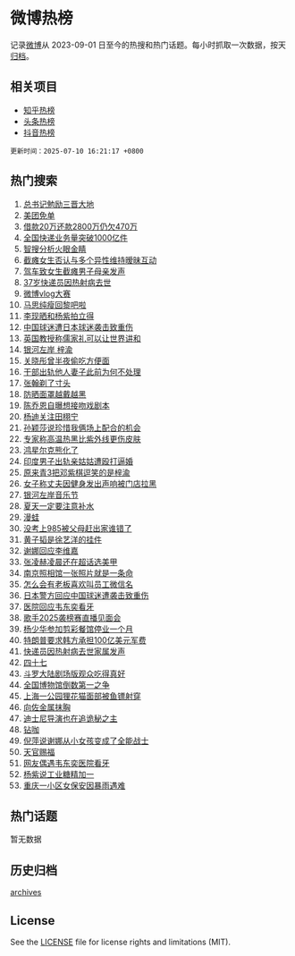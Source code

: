 # 微博热榜

记录[微博](https://www.weibo.com)从 2023-09-01 日至今的热搜和热门话题。每小时抓取一次数据，按天[归档](archives)。

## 相关项目

- [知乎热榜](https://github.com/hotarchive/zhihu)
- [头条热榜](https://github.com/hotarchive/toutiao)
- [抖音热榜](https://github.com/hotarchive/douyin)


`更新时间：2025-07-10 16:21:17 +0800`

## 热门搜索

1. [总书记勉励三晋大地](https://m.weibo.cn/search?containerid=100103type%3D1%26t%3D10%26q%3D%23%E6%80%BB%E4%B9%A6%E8%AE%B0%E5%8B%89%E5%8A%B1%E4%B8%89%E6%99%8B%E5%A4%A7%E5%9C%B0%23&stream_entry_id=51&isnewpage=1&extparam=seat%3D1%26c_type%3D51%26q%3D%2523%25E6%2580%25BB%25E4%25B9%25A6%25E8%25AE%25B0%25E5%258B%2589%25E5%258A%25B1%25E4%25B8%2589%25E6%2599%258B%25E5%25A4%25A7%25E5%259C%25B0%2523%26cate%3D10103%26pos%3D0%26dgr%3D0%26filter_type%3Drealtimehot%26stream_entry_id%3D51%26display_time%3D1752135675%26pre_seqid%3D175213567562700561122)
1. [美团免单](https://m.weibo.cn/search?containerid=100103type%3D1%26t%3D10%26q%3D%E7%BE%8E%E5%9B%A2%E5%85%8D%E5%8D%95&stream_entry_id=31&isnewpage=1&extparam=seat%3D1%26c_type%3D31%26band_rank%3D1%26cate%3D5001%26flag%3D2%26q%3D%25E7%25BE%258E%25E5%259B%25A2%25E5%2585%258D%25E5%258D%2595%26lcate%3D5001%26dgr%3D0%26pos%3D0%26stream_entry_id%3D31%26filter_type%3Drealtimehot%26realpos%3D1%26display_time%3D1752135675%26pre_seqid%3D175213567562700561122)
1. [借款20万还款2800万仍欠470万](https://m.weibo.cn/search?containerid=100103type%3D1%26t%3D10%26q%3D%23%E5%80%9F%E6%AC%BE20%E4%B8%87%E8%BF%98%E6%AC%BE2800%E4%B8%87%E4%BB%8D%E6%AC%A0470%E4%B8%87%23&stream_entry_id=31&isnewpage=1&extparam=seat%3D1%26c_type%3D31%26band_rank%3D2%26cate%3D5001%26flag%3D0%26q%3D%2523%25E5%2580%259F%25E6%25AC%25BE20%25E4%25B8%2587%25E8%25BF%2598%25E6%25AC%25BE2800%25E4%25B8%2587%25E4%25BB%258D%25E6%25AC%25A0470%25E4%25B8%2587%2523%26lcate%3D5001%26dgr%3D0%26pos%3D1%26stream_entry_id%3D31%26filter_type%3Drealtimehot%26realpos%3D2%26display_time%3D1752135675%26pre_seqid%3D175213567562700561122)
1. [全国快递业务量突破1000亿件](https://m.weibo.cn/search?containerid=100103type%3D1%26t%3D10%26q%3D%23%E5%85%A8%E5%9B%BD%E5%BF%AB%E9%80%92%E4%B8%9A%E5%8A%A1%E9%87%8F%E7%AA%81%E7%A0%B41000%E4%BA%BF%E4%BB%B6%23&stream_entry_id=31&isnewpage=1&extparam=seat%3D1%26c_type%3D31%26band_rank%3D3%26cate%3D5001%26flag%3D0%26q%3D%2523%25E5%2585%25A8%25E5%259B%25BD%25E5%25BF%25AB%25E9%2580%2592%25E4%25B8%259A%25E5%258A%25A1%25E9%2587%258F%25E7%25AA%2581%25E7%25A0%25B41000%25E4%25BA%25BF%25E4%25BB%25B6%2523%26lcate%3D5001%26dgr%3D0%26pos%3D2%26stream_entry_id%3D31%26filter_type%3Drealtimehot%26realpos%3D3%26display_time%3D1752135675%26pre_seqid%3D175213567562700561122)
1. [智搜分析火眼金睛](https://m.weibo.cn/search?containerid=100103type%3D1%26t%3D10%26q%3D%23%E6%99%BA%E6%90%9C%E5%88%86%E6%9E%90%E7%81%AB%E7%9C%BC%E9%87%91%E7%9D%9B%23&stream_entry_id=31&isnewpage=1&extparam=seat%3D1%26c_type%3D31%26band_rank%3D4%26adid%3D293289%26cate%3D5001%26is_ad_pos%3D1%26stream_entry_id%3D31%26lcate%3D5001%26pos%3D3%26dgr%3D0%26filter_type%3Drealtimehot%26q%3D%2523%25E6%2599%25BA%25E6%2590%259C%25E5%2588%2586%25E6%259E%2590%25E7%2581%25AB%25E7%259C%25BC%25E9%2587%2591%25E7%259D%259B%2523%26display_time%3D1752135675%26pre_seqid%3D175213567562700561122)
1. [截瘫女生否认与多个异性维持暧昧互动](https://m.weibo.cn/search?containerid=100103type%3D1%26t%3D10%26q%3D%23%E6%88%AA%E7%98%AB%E5%A5%B3%E7%94%9F%E5%90%A6%E8%AE%A4%E4%B8%8E%E5%A4%9A%E4%B8%AA%E5%BC%82%E6%80%A7%E7%BB%B4%E6%8C%81%E6%9A%A7%E6%98%A7%E4%BA%92%E5%8A%A8%23&stream_entry_id=31&isnewpage=1&extparam=seat%3D1%26c_type%3D31%26band_rank%3D4%26cate%3D5001%26flag%3D0%26q%3D%2523%25E6%2588%25AA%25E7%2598%25AB%25E5%25A5%25B3%25E7%2594%259F%25E5%2590%25A6%25E8%25AE%25A4%25E4%25B8%258E%25E5%25A4%259A%25E4%25B8%25AA%25E5%25BC%2582%25E6%2580%25A7%25E7%25BB%25B4%25E6%258C%2581%25E6%259A%25A7%25E6%2598%25A7%25E4%25BA%2592%25E5%258A%25A8%2523%26lcate%3D5001%26dgr%3D0%26pos%3D4%26stream_entry_id%3D31%26filter_type%3Drealtimehot%26realpos%3D4%26display_time%3D1752135675%26pre_seqid%3D175213567562700561122)
1. [驾车致女生截瘫男子母亲发声](https://m.weibo.cn/search?containerid=100103type%3D1%26t%3D10%26q%3D%23%E9%A9%BE%E8%BD%A6%E8%87%B4%E5%A5%B3%E7%94%9F%E6%88%AA%E7%98%AB%E7%94%B7%E5%AD%90%E6%AF%8D%E4%BA%B2%E5%8F%91%E5%A3%B0%23&stream_entry_id=31&isnewpage=1&extparam=seat%3D1%26c_type%3D31%26band_rank%3D5%26cate%3D5001%26flag%3D0%26q%3D%2523%25E9%25A9%25BE%25E8%25BD%25A6%25E8%2587%25B4%25E5%25A5%25B3%25E7%2594%259F%25E6%2588%25AA%25E7%2598%25AB%25E7%2594%25B7%25E5%25AD%2590%25E6%25AF%258D%25E4%25BA%25B2%25E5%258F%2591%25E5%25A3%25B0%2523%26lcate%3D5001%26dgr%3D0%26pos%3D5%26stream_entry_id%3D31%26filter_type%3Drealtimehot%26realpos%3D5%26display_time%3D1752135675%26pre_seqid%3D175213567562700561122)
1. [37岁快递员因热射病去世](https://m.weibo.cn/search?containerid=100103type%3D1%26t%3D10%26q%3D%2337%E5%B2%81%E5%BF%AB%E9%80%92%E5%91%98%E5%9B%A0%E7%83%AD%E5%B0%84%E7%97%85%E5%8E%BB%E4%B8%96%23&stream_entry_id=31&isnewpage=1&extparam=seat%3D1%26c_type%3D31%26band_rank%3D6%26cate%3D5001%26flag%3D1%26q%3D%252337%25E5%25B2%2581%25E5%25BF%25AB%25E9%2580%2592%25E5%2591%2598%25E5%259B%25A0%25E7%2583%25AD%25E5%25B0%2584%25E7%2597%2585%25E5%258E%25BB%25E4%25B8%2596%2523%26lcate%3D5001%26dgr%3D0%26pos%3D6%26stream_entry_id%3D31%26filter_type%3Drealtimehot%26realpos%3D6%26display_time%3D1752135675%26pre_seqid%3D175213567562700561122)
1. [微博vlog大赛](https://m.weibo.cn/search?containerid=100103type%3D1%26t%3D10%26q%3D%23%E5%BE%AE%E5%8D%9Avlog%E5%A4%A7%E8%B5%9B%23&stream_entry_id=31&isnewpage=1&extparam=seat%3D1%26c_type%3D31%26band_rank%3D7%26adid%3D293363%26cate%3D5001%26is_ad_pos%3D1%26stream_entry_id%3D31%26lcate%3D5001%26pos%3D7%26dgr%3D0%26filter_type%3Drealtimehot%26q%3D%2523%25E5%25BE%25AE%25E5%258D%259Avlog%25E5%25A4%25A7%25E8%25B5%259B%2523%26display_time%3D1752135675%26pre_seqid%3D175213567562700561122)
1. [马思纯瘦回黎吧啦](https://m.weibo.cn/search?containerid=100103type%3D1%26t%3D10%26q%3D%E9%A9%AC%E6%80%9D%E7%BA%AF%E7%98%A6%E5%9B%9E%E9%BB%8E%E5%90%A7%E5%95%A6&stream_entry_id=31&isnewpage=1&extparam=seat%3D1%26c_type%3D31%26band_rank%3D7%26cate%3D5001%26flag%3D2%26q%3D%25E9%25A9%25AC%25E6%2580%259D%25E7%25BA%25AF%25E7%2598%25A6%25E5%259B%259E%25E9%25BB%258E%25E5%2590%25A7%25E5%2595%25A6%26lcate%3D5001%26dgr%3D0%26pos%3D8%26stream_entry_id%3D31%26filter_type%3Drealtimehot%26realpos%3D7%26display_time%3D1752135675%26pre_seqid%3D175213567562700561122)
1. [李现晒和杨紫拍立得](https://m.weibo.cn/search?containerid=100103type%3D1%26t%3D10%26q%3D%23%E6%9D%8E%E7%8E%B0%E6%99%92%E5%92%8C%E6%9D%A8%E7%B4%AB%E6%8B%8D%E7%AB%8B%E5%BE%97%23&stream_entry_id=31&isnewpage=1&extparam=seat%3D1%26c_type%3D31%26band_rank%3D8%26cate%3D5001%26flag%3D1%26q%3D%2523%25E6%259D%258E%25E7%258E%25B0%25E6%2599%2592%25E5%2592%258C%25E6%259D%25A8%25E7%25B4%25AB%25E6%258B%258D%25E7%25AB%258B%25E5%25BE%2597%2523%26lcate%3D5001%26dgr%3D0%26pos%3D9%26stream_entry_id%3D31%26filter_type%3Drealtimehot%26realpos%3D8%26display_time%3D1752135675%26pre_seqid%3D175213567562700561122)
1. [中国球迷遭日本球迷袭击致重伤](https://m.weibo.cn/search?containerid=100103type%3D1%26t%3D10%26q%3D%23%E4%B8%AD%E5%9B%BD%E7%90%83%E8%BF%B7%E9%81%AD%E6%97%A5%E6%9C%AC%E7%90%83%E8%BF%B7%E8%A2%AD%E5%87%BB%E8%87%B4%E9%87%8D%E4%BC%A4%23&stream_entry_id=31&isnewpage=1&extparam=seat%3D1%26c_type%3D31%26band_rank%3D9%26cate%3D5001%26flag%3D1%26q%3D%2523%25E4%25B8%25AD%25E5%259B%25BD%25E7%2590%2583%25E8%25BF%25B7%25E9%2581%25AD%25E6%2597%25A5%25E6%259C%25AC%25E7%2590%2583%25E8%25BF%25B7%25E8%25A2%25AD%25E5%2587%25BB%25E8%2587%25B4%25E9%2587%258D%25E4%25BC%25A4%2523%26lcate%3D5001%26dgr%3D0%26pos%3D10%26stream_entry_id%3D31%26filter_type%3Drealtimehot%26realpos%3D9%26display_time%3D1752135675%26pre_seqid%3D175213567562700561122)
1. [英国教授称儒家礼可以让世界讲和](https://m.weibo.cn/search?containerid=100103type%3D1%26t%3D10%26q%3D%23%E8%8B%B1%E5%9B%BD%E6%95%99%E6%8E%88%E7%A7%B0%E5%84%92%E5%AE%B6%E7%A4%BC%E5%8F%AF%E4%BB%A5%E8%AE%A9%E4%B8%96%E7%95%8C%E8%AE%B2%E5%92%8C%23&stream_entry_id=31&isnewpage=1&extparam=seat%3D1%26c_type%3D31%26band_rank%3D10%26cate%3D5001%26flag%3D1%26q%3D%2523%25E8%258B%25B1%25E5%259B%25BD%25E6%2595%2599%25E6%258E%2588%25E7%25A7%25B0%25E5%2584%2592%25E5%25AE%25B6%25E7%25A4%25BC%25E5%258F%25AF%25E4%25BB%25A5%25E8%25AE%25A9%25E4%25B8%2596%25E7%2595%258C%25E8%25AE%25B2%25E5%2592%258C%2523%26lcate%3D5001%26dgr%3D0%26pos%3D11%26stream_entry_id%3D31%26filter_type%3Drealtimehot%26realpos%3D10%26display_time%3D1752135675%26pre_seqid%3D175213567562700561122)
1. [银河左岸 梓渝](https://m.weibo.cn/search?containerid=100103type%3D1%26t%3D10%26q%3D%E9%93%B6%E6%B2%B3%E5%B7%A6%E5%B2%B8+%E6%A2%93%E6%B8%9D&stream_entry_id=31&isnewpage=1&extparam=seat%3D1%26c_type%3D31%26band_rank%3D11%26cate%3D5001%26flag%3D1%26q%3D%25E9%2593%25B6%25E6%25B2%25B3%25E5%25B7%25A6%25E5%25B2%25B8%2520%25E6%25A2%2593%25E6%25B8%259D%26lcate%3D5001%26dgr%3D0%26pos%3D12%26stream_entry_id%3D31%26filter_type%3Drealtimehot%26realpos%3D11%26display_time%3D1752135675%26pre_seqid%3D175213567562700561122)
1. [关晓彤曾半夜偷吃方便面](https://m.weibo.cn/search?containerid=100103type%3D1%26t%3D10%26q%3D%23%E5%85%B3%E6%99%93%E5%BD%A4%E6%9B%BE%E5%8D%8A%E5%A4%9C%E5%81%B7%E5%90%83%E6%96%B9%E4%BE%BF%E9%9D%A2%23&stream_entry_id=31&isnewpage=1&extparam=seat%3D1%26c_type%3D31%26band_rank%3D12%26cate%3D5001%26flag%3D1%26q%3D%2523%25E5%2585%25B3%25E6%2599%2593%25E5%25BD%25A4%25E6%259B%25BE%25E5%258D%258A%25E5%25A4%259C%25E5%2581%25B7%25E5%2590%2583%25E6%2596%25B9%25E4%25BE%25BF%25E9%259D%25A2%2523%26lcate%3D5001%26dgr%3D0%26pos%3D13%26stream_entry_id%3D31%26filter_type%3Drealtimehot%26realpos%3D12%26display_time%3D1752135675%26pre_seqid%3D175213567562700561122)
1. [干部出轨他人妻子此前为何不处理](https://m.weibo.cn/search?containerid=100103type%3D1%26t%3D10%26q%3D%23%E5%B9%B2%E9%83%A8%E5%87%BA%E8%BD%A8%E4%BB%96%E4%BA%BA%E5%A6%BB%E5%AD%90%E6%AD%A4%E5%89%8D%E4%B8%BA%E4%BD%95%E4%B8%8D%E5%A4%84%E7%90%86%23&stream_entry_id=31&isnewpage=1&extparam=seat%3D1%26c_type%3D31%26band_rank%3D13%26cate%3D5001%26flag%3D0%26q%3D%2523%25E5%25B9%25B2%25E9%2583%25A8%25E5%2587%25BA%25E8%25BD%25A8%25E4%25BB%2596%25E4%25BA%25BA%25E5%25A6%25BB%25E5%25AD%2590%25E6%25AD%25A4%25E5%2589%258D%25E4%25B8%25BA%25E4%25BD%2595%25E4%25B8%258D%25E5%25A4%2584%25E7%2590%2586%2523%26lcate%3D5001%26dgr%3D0%26pos%3D14%26stream_entry_id%3D31%26filter_type%3Drealtimehot%26realpos%3D13%26display_time%3D1752135675%26pre_seqid%3D175213567562700561122)
1. [张翰剃了寸头](https://m.weibo.cn/search?containerid=100103type%3D1%26t%3D10%26q%3D%23%E5%BC%A0%E7%BF%B0%E5%89%83%E4%BA%86%E5%AF%B8%E5%A4%B4%23&stream_entry_id=31&isnewpage=1&extparam=seat%3D1%26c_type%3D31%26band_rank%3D14%26cate%3D5001%26flag%3D1%26q%3D%2523%25E5%25BC%25A0%25E7%25BF%25B0%25E5%2589%2583%25E4%25BA%2586%25E5%25AF%25B8%25E5%25A4%25B4%2523%26lcate%3D5001%26dgr%3D0%26pos%3D15%26stream_entry_id%3D31%26filter_type%3Drealtimehot%26realpos%3D14%26display_time%3D1752135675%26pre_seqid%3D175213567562700561122)
1. [防晒面罩越戴越黑](https://m.weibo.cn/search?containerid=100103type%3D1%26t%3D10%26q%3D%23%E9%98%B2%E6%99%92%E9%9D%A2%E7%BD%A9%E8%B6%8A%E6%88%B4%E8%B6%8A%E9%BB%91%23&stream_entry_id=31&isnewpage=1&extparam=seat%3D1%26c_type%3D31%26band_rank%3D15%26cate%3D5001%26flag%3D0%26q%3D%2523%25E9%2598%25B2%25E6%2599%2592%25E9%259D%25A2%25E7%25BD%25A9%25E8%25B6%258A%25E6%2588%25B4%25E8%25B6%258A%25E9%25BB%2591%2523%26lcate%3D5001%26dgr%3D0%26pos%3D16%26stream_entry_id%3D31%26filter_type%3Drealtimehot%26realpos%3D15%26display_time%3D1752135675%26pre_seqid%3D175213567562700561122)
1. [陈乔恩自曝想接吻戏剧本](https://m.weibo.cn/search?containerid=100103type%3D1%26t%3D10%26q%3D%E9%99%88%E4%B9%94%E6%81%A9%E8%87%AA%E6%9B%9D%E6%83%B3%E6%8E%A5%E5%90%BB%E6%88%8F%E5%89%A7%E6%9C%AC&stream_entry_id=31&isnewpage=1&extparam=seat%3D1%26c_type%3D31%26band_rank%3D16%26cate%3D5001%26flag%3D2%26q%3D%25E9%2599%2588%25E4%25B9%2594%25E6%2581%25A9%25E8%2587%25AA%25E6%259B%259D%25E6%2583%25B3%25E6%258E%25A5%25E5%2590%25BB%25E6%2588%258F%25E5%2589%25A7%25E6%259C%25AC%26lcate%3D5001%26dgr%3D0%26pos%3D17%26stream_entry_id%3D31%26filter_type%3Drealtimehot%26realpos%3D16%26display_time%3D1752135675%26pre_seqid%3D175213567562700561122)
1. [杨迪关注田栩宁](https://m.weibo.cn/search?containerid=100103type%3D1%26t%3D10%26q%3D%23%E6%9D%A8%E8%BF%AA%E5%85%B3%E6%B3%A8%E7%94%B0%E6%A0%A9%E5%AE%81%23&stream_entry_id=31&isnewpage=1&extparam=seat%3D1%26c_type%3D31%26band_rank%3D17%26cate%3D5001%26flag%3D1%26q%3D%2523%25E6%259D%25A8%25E8%25BF%25AA%25E5%2585%25B3%25E6%25B3%25A8%25E7%2594%25B0%25E6%25A0%25A9%25E5%25AE%2581%2523%26lcate%3D5001%26dgr%3D0%26pos%3D18%26stream_entry_id%3D31%26filter_type%3Drealtimehot%26realpos%3D17%26display_time%3D1752135675%26pre_seqid%3D175213567562700561122)
1. [孙颖莎说珍惜我俩场上配合的机会](https://m.weibo.cn/search?containerid=100103type%3D1%26t%3D10%26q%3D%23%E5%AD%99%E9%A2%96%E8%8E%8E%E8%AF%B4%E7%8F%8D%E6%83%9C%E6%88%91%E4%BF%A9%E5%9C%BA%E4%B8%8A%E9%85%8D%E5%90%88%E7%9A%84%E6%9C%BA%E4%BC%9A%23&stream_entry_id=31&isnewpage=1&extparam=seat%3D1%26c_type%3D31%26band_rank%3D18%26cate%3D5001%26flag%3D1%26q%3D%2523%25E5%25AD%2599%25E9%25A2%2596%25E8%258E%258E%25E8%25AF%25B4%25E7%258F%258D%25E6%2583%259C%25E6%2588%2591%25E4%25BF%25A9%25E5%259C%25BA%25E4%25B8%258A%25E9%2585%258D%25E5%2590%2588%25E7%259A%2584%25E6%259C%25BA%25E4%25BC%259A%2523%26lcate%3D5001%26dgr%3D0%26pos%3D19%26stream_entry_id%3D31%26filter_type%3Drealtimehot%26realpos%3D18%26display_time%3D1752135675%26pre_seqid%3D175213567562700561122)
1. [专家称高温热黑比紫外线更伤皮肤](https://m.weibo.cn/search?containerid=100103type%3D1%26t%3D10%26q%3D%23%E4%B8%93%E5%AE%B6%E7%A7%B0%E9%AB%98%E6%B8%A9%E7%83%AD%E9%BB%91%E6%AF%94%E7%B4%AB%E5%A4%96%E7%BA%BF%E6%9B%B4%E4%BC%A4%E7%9A%AE%E8%82%A4%23&stream_entry_id=31&isnewpage=1&extparam=seat%3D1%26c_type%3D31%26band_rank%3D19%26cate%3D5001%26flag%3D1%26q%3D%2523%25E4%25B8%2593%25E5%25AE%25B6%25E7%25A7%25B0%25E9%25AB%2598%25E6%25B8%25A9%25E7%2583%25AD%25E9%25BB%2591%25E6%25AF%2594%25E7%25B4%25AB%25E5%25A4%2596%25E7%25BA%25BF%25E6%259B%25B4%25E4%25BC%25A4%25E7%259A%25AE%25E8%2582%25A4%2523%26lcate%3D5001%26dgr%3D0%26pos%3D20%26stream_entry_id%3D31%26filter_type%3Drealtimehot%26realpos%3D19%26display_time%3D1752135675%26pre_seqid%3D175213567562700561122)
1. [鸿星尔克熊化了](https://m.weibo.cn/search?containerid=100103type%3D1%26t%3D10%26q%3D%23%E9%B8%BF%E6%98%9F%E5%B0%94%E5%85%8B%E7%86%8A%E5%8C%96%E4%BA%86%23&stream_entry_id=31&isnewpage=1&extparam=seat%3D1%26c_type%3D31%26band_rank%3D20%26cate%3D5001%26flag%3D1%26q%3D%2523%25E9%25B8%25BF%25E6%2598%259F%25E5%25B0%2594%25E5%2585%258B%25E7%2586%258A%25E5%258C%2596%25E4%25BA%2586%2523%26lcate%3D5001%26dgr%3D0%26pos%3D21%26stream_entry_id%3D31%26filter_type%3Drealtimehot%26realpos%3D20%26display_time%3D1752135675%26pre_seqid%3D175213567562700561122)
1. [印度男子出轨亲姑姑遭殴打逼婚](https://m.weibo.cn/search?containerid=100103type%3D1%26t%3D10%26q%3D%23%E5%8D%B0%E5%BA%A6%E7%94%B7%E5%AD%90%E5%87%BA%E8%BD%A8%E4%BA%B2%E5%A7%91%E5%A7%91%E9%81%AD%E6%AE%B4%E6%89%93%E9%80%BC%E5%A9%9A%23&stream_entry_id=31&isnewpage=1&extparam=seat%3D1%26c_type%3D31%26band_rank%3D21%26cate%3D5001%26flag%3D1%26q%3D%2523%25E5%258D%25B0%25E5%25BA%25A6%25E7%2594%25B7%25E5%25AD%2590%25E5%2587%25BA%25E8%25BD%25A8%25E4%25BA%25B2%25E5%25A7%2591%25E5%25A7%2591%25E9%2581%25AD%25E6%25AE%25B4%25E6%2589%2593%25E9%2580%25BC%25E5%25A9%259A%2523%26lcate%3D5001%26dgr%3D0%26pos%3D22%26stream_entry_id%3D31%26filter_type%3Drealtimehot%26realpos%3D21%26display_time%3D1752135675%26pre_seqid%3D175213567562700561122)
1. [原来青3把邓紫棋逗笑的是梓渝](https://m.weibo.cn/search?containerid=100103type%3D1%26t%3D10%26q%3D%E5%8E%9F%E6%9D%A5%E9%9D%923%E6%8A%8A%E9%82%93%E7%B4%AB%E6%A3%8B%E9%80%97%E7%AC%91%E7%9A%84%E6%98%AF%E6%A2%93%E6%B8%9D&stream_entry_id=31&isnewpage=1&extparam=seat%3D1%26c_type%3D31%26band_rank%3D22%26cate%3D5001%26flag%3D1%26q%3D%25E5%258E%259F%25E6%259D%25A5%25E9%259D%25923%25E6%258A%258A%25E9%2582%2593%25E7%25B4%25AB%25E6%25A3%258B%25E9%2580%2597%25E7%25AC%2591%25E7%259A%2584%25E6%2598%25AF%25E6%25A2%2593%25E6%25B8%259D%26lcate%3D5001%26dgr%3D0%26pos%3D23%26stream_entry_id%3D31%26filter_type%3Drealtimehot%26realpos%3D22%26display_time%3D1752135675%26pre_seqid%3D175213567562700561122)
1. [女子称丈夫因健身发出声响被门店拉黑](https://m.weibo.cn/search?containerid=100103type%3D1%26t%3D10%26q%3D%23%E5%A5%B3%E5%AD%90%E7%A7%B0%E4%B8%88%E5%A4%AB%E5%9B%A0%E5%81%A5%E8%BA%AB%E5%8F%91%E5%87%BA%E5%A3%B0%E5%93%8D%E8%A2%AB%E9%97%A8%E5%BA%97%E6%8B%89%E9%BB%91%23&stream_entry_id=31&isnewpage=1&extparam=seat%3D1%26c_type%3D31%26band_rank%3D23%26cate%3D5001%26flag%3D1%26q%3D%2523%25E5%25A5%25B3%25E5%25AD%2590%25E7%25A7%25B0%25E4%25B8%2588%25E5%25A4%25AB%25E5%259B%25A0%25E5%2581%25A5%25E8%25BA%25AB%25E5%258F%2591%25E5%2587%25BA%25E5%25A3%25B0%25E5%2593%258D%25E8%25A2%25AB%25E9%2597%25A8%25E5%25BA%2597%25E6%258B%2589%25E9%25BB%2591%2523%26lcate%3D5001%26dgr%3D0%26pos%3D24%26stream_entry_id%3D31%26filter_type%3Drealtimehot%26realpos%3D23%26display_time%3D1752135675%26pre_seqid%3D175213567562700561122)
1. [银河左岸音乐节](https://m.weibo.cn/search?containerid=100103type%3D1%26t%3D10%26q%3D%E9%93%B6%E6%B2%B3%E5%B7%A6%E5%B2%B8%E9%9F%B3%E4%B9%90%E8%8A%82&stream_entry_id=31&isnewpage=1&extparam=seat%3D1%26c_type%3D31%26band_rank%3D24%26cate%3D5001%26flag%3D1%26q%3D%25E9%2593%25B6%25E6%25B2%25B3%25E5%25B7%25A6%25E5%25B2%25B8%25E9%259F%25B3%25E4%25B9%2590%25E8%258A%2582%26lcate%3D5001%26dgr%3D0%26pos%3D25%26stream_entry_id%3D31%26filter_type%3Drealtimehot%26realpos%3D24%26display_time%3D1752135675%26pre_seqid%3D175213567562700561122)
1. [夏天一定要注意补水](https://m.weibo.cn/search?containerid=100103type%3D1%26t%3D10%26q%3D%23%E5%A4%8F%E5%A4%A9%E4%B8%80%E5%AE%9A%E8%A6%81%E6%B3%A8%E6%84%8F%E8%A1%A5%E6%B0%B4%23&stream_entry_id=31&isnewpage=1&extparam=seat%3D1%26c_type%3D31%26band_rank%3D25%26cate%3D5001%26flag%3D1%26q%3D%2523%25E5%25A4%258F%25E5%25A4%25A9%25E4%25B8%2580%25E5%25AE%259A%25E8%25A6%2581%25E6%25B3%25A8%25E6%2584%258F%25E8%25A1%25A5%25E6%25B0%25B4%2523%26lcate%3D5001%26dgr%3D0%26pos%3D26%26stream_entry_id%3D31%26filter_type%3Drealtimehot%26realpos%3D25%26display_time%3D1752135675%26pre_seqid%3D175213567562700561122)
1. [漫蛙](https://m.weibo.cn/search?containerid=100103type%3D1%26t%3D10%26q%3D%E6%BC%AB%E8%9B%99&stream_entry_id=31&isnewpage=1&extparam=seat%3D1%26c_type%3D31%26band_rank%3D26%26cate%3D5001%26flag%3D1%26q%3D%25E6%25BC%25AB%25E8%259B%2599%26lcate%3D5001%26dgr%3D0%26pos%3D27%26stream_entry_id%3D31%26filter_type%3Drealtimehot%26realpos%3D26%26display_time%3D1752135675%26pre_seqid%3D175213567562700561122)
1. [没考上985被父母赶出家谁错了](https://m.weibo.cn/search?containerid=100103type%3D1%26t%3D10%26q%3D%23%E6%B2%A1%E8%80%83%E4%B8%8A985%E8%A2%AB%E7%88%B6%E6%AF%8D%E8%B5%B6%E5%87%BA%E5%AE%B6%E8%B0%81%E9%94%99%E4%BA%86%23&stream_entry_id=31&isnewpage=1&extparam=seat%3D1%26c_type%3D31%26band_rank%3D27%26cate%3D5001%26flag%3D0%26q%3D%2523%25E6%25B2%25A1%25E8%2580%2583%25E4%25B8%258A985%25E8%25A2%25AB%25E7%2588%25B6%25E6%25AF%258D%25E8%25B5%25B6%25E5%2587%25BA%25E5%25AE%25B6%25E8%25B0%2581%25E9%2594%2599%25E4%25BA%2586%2523%26lcate%3D5001%26dgr%3D0%26pos%3D28%26stream_entry_id%3D31%26filter_type%3Drealtimehot%26realpos%3D27%26display_time%3D1752135675%26pre_seqid%3D175213567562700561122)
1. [黄子韬是徐艺洋的挂件](https://m.weibo.cn/search?containerid=100103type%3D1%26t%3D10%26q%3D%23%E9%BB%84%E5%AD%90%E9%9F%AC%E6%98%AF%E5%BE%90%E8%89%BA%E6%B4%8B%E7%9A%84%E6%8C%82%E4%BB%B6%23&stream_entry_id=31&isnewpage=1&extparam=seat%3D1%26c_type%3D31%26band_rank%3D28%26cate%3D5001%26flag%3D0%26q%3D%2523%25E9%25BB%2584%25E5%25AD%2590%25E9%259F%25AC%25E6%2598%25AF%25E5%25BE%2590%25E8%2589%25BA%25E6%25B4%258B%25E7%259A%2584%25E6%258C%2582%25E4%25BB%25B6%2523%26lcate%3D5001%26dgr%3D0%26pos%3D29%26stream_entry_id%3D31%26filter_type%3Drealtimehot%26realpos%3D28%26display_time%3D1752135675%26pre_seqid%3D175213567562700561122)
1. [谢娜回应李维嘉](https://m.weibo.cn/search?containerid=100103type%3D1%26t%3D10%26q%3D%23%E8%B0%A2%E5%A8%9C%E5%9B%9E%E5%BA%94%E6%9D%8E%E7%BB%B4%E5%98%89%23&stream_entry_id=31&isnewpage=1&extparam=seat%3D1%26c_type%3D31%26band_rank%3D29%26cate%3D5001%26flag%3D1%26q%3D%2523%25E8%25B0%25A2%25E5%25A8%259C%25E5%259B%259E%25E5%25BA%2594%25E6%259D%258E%25E7%25BB%25B4%25E5%2598%2589%2523%26lcate%3D5001%26dgr%3D0%26pos%3D30%26stream_entry_id%3D31%26filter_type%3Drealtimehot%26realpos%3D29%26display_time%3D1752135675%26pre_seqid%3D175213567562700561122)
1. [张凌赫凌晨还在超话选美甲](https://m.weibo.cn/search?containerid=100103type%3D1%26t%3D10%26q%3D%23%E5%BC%A0%E5%87%8C%E8%B5%AB%E5%87%8C%E6%99%A8%E8%BF%98%E5%9C%A8%E8%B6%85%E8%AF%9D%E9%80%89%E7%BE%8E%E7%94%B2%23&stream_entry_id=31&isnewpage=1&extparam=seat%3D1%26c_type%3D31%26band_rank%3D30%26cate%3D5001%26flag%3D0%26q%3D%2523%25E5%25BC%25A0%25E5%2587%258C%25E8%25B5%25AB%25E5%2587%258C%25E6%2599%25A8%25E8%25BF%2598%25E5%259C%25A8%25E8%25B6%2585%25E8%25AF%259D%25E9%2580%2589%25E7%25BE%258E%25E7%2594%25B2%2523%26lcate%3D5001%26dgr%3D0%26pos%3D31%26stream_entry_id%3D31%26filter_type%3Drealtimehot%26realpos%3D30%26display_time%3D1752135675%26pre_seqid%3D175213567562700561122)
1. [南京照相馆一张照片就是一条命](https://m.weibo.cn/search?containerid=100103type%3D1%26t%3D10%26q%3D%E5%8D%97%E4%BA%AC%E7%85%A7%E7%9B%B8%E9%A6%86%E4%B8%80%E5%BC%A0%E7%85%A7%E7%89%87%E5%B0%B1%E6%98%AF%E4%B8%80%E6%9D%A1%E5%91%BD&stream_entry_id=31&isnewpage=1&extparam=seat%3D1%26c_type%3D31%26band_rank%3D31%26cate%3D5001%26flag%3D1%26q%3D%25E5%258D%2597%25E4%25BA%25AC%25E7%2585%25A7%25E7%259B%25B8%25E9%25A6%2586%25E4%25B8%2580%25E5%25BC%25A0%25E7%2585%25A7%25E7%2589%2587%25E5%25B0%25B1%25E6%2598%25AF%25E4%25B8%2580%25E6%259D%25A1%25E5%2591%25BD%26lcate%3D5001%26dgr%3D0%26pos%3D32%26stream_entry_id%3D31%26filter_type%3Drealtimehot%26realpos%3D31%26display_time%3D1752135675%26pre_seqid%3D175213567562700561122)
1. [怎么会有老板喜欢叫员工微信名](https://m.weibo.cn/search?containerid=100103type%3D1%26t%3D10%26q%3D%E6%80%8E%E4%B9%88%E4%BC%9A%E6%9C%89%E8%80%81%E6%9D%BF%E5%96%9C%E6%AC%A2%E5%8F%AB%E5%91%98%E5%B7%A5%E5%BE%AE%E4%BF%A1%E5%90%8D&stream_entry_id=31&isnewpage=1&extparam=seat%3D1%26c_type%3D31%26band_rank%3D32%26cate%3D5001%26flag%3D1%26q%3D%25E6%2580%258E%25E4%25B9%2588%25E4%25BC%259A%25E6%259C%2589%25E8%2580%2581%25E6%259D%25BF%25E5%2596%259C%25E6%25AC%25A2%25E5%258F%25AB%25E5%2591%2598%25E5%25B7%25A5%25E5%25BE%25AE%25E4%25BF%25A1%25E5%2590%258D%26lcate%3D5001%26dgr%3D0%26pos%3D33%26stream_entry_id%3D31%26filter_type%3Drealtimehot%26realpos%3D32%26display_time%3D1752135675%26pre_seqid%3D175213567562700561122)
1. [日本警方回应中国球迷遭袭击致重伤](https://m.weibo.cn/search?containerid=100103type%3D1%26t%3D10%26q%3D%23%E6%97%A5%E6%9C%AC%E8%AD%A6%E6%96%B9%E5%9B%9E%E5%BA%94%E4%B8%AD%E5%9B%BD%E7%90%83%E8%BF%B7%E9%81%AD%E8%A2%AD%E5%87%BB%E8%87%B4%E9%87%8D%E4%BC%A4%23&stream_entry_id=31&isnewpage=1&extparam=seat%3D1%26c_type%3D31%26band_rank%3D33%26cate%3D5001%26flag%3D1%26q%3D%2523%25E6%2597%25A5%25E6%259C%25AC%25E8%25AD%25A6%25E6%2596%25B9%25E5%259B%259E%25E5%25BA%2594%25E4%25B8%25AD%25E5%259B%25BD%25E7%2590%2583%25E8%25BF%25B7%25E9%2581%25AD%25E8%25A2%25AD%25E5%2587%25BB%25E8%2587%25B4%25E9%2587%258D%25E4%25BC%25A4%2523%26lcate%3D5001%26dgr%3D0%26pos%3D34%26stream_entry_id%3D31%26filter_type%3Drealtimehot%26realpos%3D33%26display_time%3D1752135675%26pre_seqid%3D175213567562700561122)
1. [医院回应韦东奕看牙](https://m.weibo.cn/search?containerid=100103type%3D1%26t%3D10%26q%3D%23%E5%8C%BB%E9%99%A2%E5%9B%9E%E5%BA%94%E9%9F%A6%E4%B8%9C%E5%A5%95%E7%9C%8B%E7%89%99%23&stream_entry_id=31&isnewpage=1&extparam=seat%3D1%26c_type%3D31%26band_rank%3D34%26cate%3D5001%26flag%3D1%26q%3D%2523%25E5%258C%25BB%25E9%2599%25A2%25E5%259B%259E%25E5%25BA%2594%25E9%259F%25A6%25E4%25B8%259C%25E5%25A5%2595%25E7%259C%258B%25E7%2589%2599%2523%26lcate%3D5001%26dgr%3D0%26pos%3D35%26stream_entry_id%3D31%26filter_type%3Drealtimehot%26realpos%3D34%26display_time%3D1752135675%26pre_seqid%3D175213567562700561122)
1. [歌手2025袭榜赛直播见面会](https://m.weibo.cn/search?containerid=100103type%3D1%26t%3D10%26q%3D%23%E6%AD%8C%E6%89%8B2025%E8%A2%AD%E6%A6%9C%E8%B5%9B%E7%9B%B4%E6%92%AD%E8%A7%81%E9%9D%A2%E4%BC%9A%23&stream_entry_id=31&isnewpage=1&extparam=seat%3D1%26c_type%3D31%26band_rank%3D35%26cate%3D5001%26flag%3D0%26q%3D%2523%25E6%25AD%258C%25E6%2589%258B2025%25E8%25A2%25AD%25E6%25A6%259C%25E8%25B5%259B%25E7%259B%25B4%25E6%2592%25AD%25E8%25A7%2581%25E9%259D%25A2%25E4%25BC%259A%2523%26lcate%3D5001%26dgr%3D0%26pos%3D36%26stream_entry_id%3D31%26filter_type%3Drealtimehot%26realpos%3D35%26display_time%3D1752135675%26pre_seqid%3D175213567562700561122)
1. [杨少华参加剪彩餐馆停业一个月](https://m.weibo.cn/search?containerid=100103type%3D1%26t%3D10%26q%3D%23%E6%9D%A8%E5%B0%91%E5%8D%8E%E5%8F%82%E5%8A%A0%E5%89%AA%E5%BD%A9%E9%A4%90%E9%A6%86%E5%81%9C%E4%B8%9A%E4%B8%80%E4%B8%AA%E6%9C%88%23&stream_entry_id=31&isnewpage=1&extparam=seat%3D1%26c_type%3D31%26band_rank%3D36%26cate%3D5001%26flag%3D1%26q%3D%2523%25E6%259D%25A8%25E5%25B0%2591%25E5%258D%258E%25E5%258F%2582%25E5%258A%25A0%25E5%2589%25AA%25E5%25BD%25A9%25E9%25A4%2590%25E9%25A6%2586%25E5%2581%259C%25E4%25B8%259A%25E4%25B8%2580%25E4%25B8%25AA%25E6%259C%2588%2523%26lcate%3D5001%26dgr%3D0%26pos%3D37%26stream_entry_id%3D31%26filter_type%3Drealtimehot%26realpos%3D36%26display_time%3D1752135675%26pre_seqid%3D175213567562700561122)
1. [特朗普要求韩方承担100亿美元军费](https://m.weibo.cn/search?containerid=100103type%3D1%26t%3D10%26q%3D%23%E7%89%B9%E6%9C%97%E6%99%AE%E8%A6%81%E6%B1%82%E9%9F%A9%E6%96%B9%E6%89%BF%E6%8B%85100%E4%BA%BF%E7%BE%8E%E5%85%83%E5%86%9B%E8%B4%B9%23&stream_entry_id=31&isnewpage=1&extparam=seat%3D1%26c_type%3D31%26band_rank%3D37%26cate%3D5001%26flag%3D1%26q%3D%2523%25E7%2589%25B9%25E6%259C%2597%25E6%2599%25AE%25E8%25A6%2581%25E6%25B1%2582%25E9%259F%25A9%25E6%2596%25B9%25E6%2589%25BF%25E6%258B%2585100%25E4%25BA%25BF%25E7%25BE%258E%25E5%2585%2583%25E5%2586%259B%25E8%25B4%25B9%2523%26lcate%3D5001%26dgr%3D0%26pos%3D38%26stream_entry_id%3D31%26filter_type%3Drealtimehot%26realpos%3D37%26display_time%3D1752135675%26pre_seqid%3D175213567562700561122)
1. [快递员因热射病去世家属发声](https://m.weibo.cn/search?containerid=100103type%3D1%26t%3D10%26q%3D%23%E5%BF%AB%E9%80%92%E5%91%98%E5%9B%A0%E7%83%AD%E5%B0%84%E7%97%85%E5%8E%BB%E4%B8%96%E5%AE%B6%E5%B1%9E%E5%8F%91%E5%A3%B0%23&stream_entry_id=31&isnewpage=1&extparam=seat%3D1%26c_type%3D31%26band_rank%3D38%26cate%3D5001%26flag%3D1%26q%3D%2523%25E5%25BF%25AB%25E9%2580%2592%25E5%2591%2598%25E5%259B%25A0%25E7%2583%25AD%25E5%25B0%2584%25E7%2597%2585%25E5%258E%25BB%25E4%25B8%2596%25E5%25AE%25B6%25E5%25B1%259E%25E5%258F%2591%25E5%25A3%25B0%2523%26lcate%3D5001%26dgr%3D0%26pos%3D39%26stream_entry_id%3D31%26filter_type%3Drealtimehot%26realpos%3D38%26display_time%3D1752135675%26pre_seqid%3D175213567562700561122)
1. [四十七](https://m.weibo.cn/search?containerid=100103type%3D1%26t%3D10%26q%3D%E5%9B%9B%E5%8D%81%E4%B8%83&stream_entry_id=31&isnewpage=1&extparam=seat%3D1%26c_type%3D31%26band_rank%3D39%26cate%3D5001%26flag%3D1%26q%3D%25E5%259B%259B%25E5%258D%2581%25E4%25B8%2583%26lcate%3D5001%26dgr%3D0%26pos%3D40%26stream_entry_id%3D31%26filter_type%3Drealtimehot%26realpos%3D39%26display_time%3D1752135675%26pre_seqid%3D175213567562700561122)
1. [斗罗大陆剧场版观众吃得真好](https://m.weibo.cn/search?containerid=100103type%3D1%26t%3D10%26q%3D%E6%96%97%E7%BD%97%E5%A4%A7%E9%99%86%E5%89%A7%E5%9C%BA%E7%89%88%E8%A7%82%E4%BC%97%E5%90%83%E5%BE%97%E7%9C%9F%E5%A5%BD&stream_entry_id=31&isnewpage=1&extparam=seat%3D1%26c_type%3D31%26band_rank%3D40%26cate%3D5001%26flag%3D1%26q%3D%25E6%2596%2597%25E7%25BD%2597%25E5%25A4%25A7%25E9%2599%2586%25E5%2589%25A7%25E5%259C%25BA%25E7%2589%2588%25E8%25A7%2582%25E4%25BC%2597%25E5%2590%2583%25E5%25BE%2597%25E7%259C%259F%25E5%25A5%25BD%26lcate%3D5001%26dgr%3D0%26pos%3D41%26stream_entry_id%3D31%26filter_type%3Drealtimehot%26realpos%3D40%26display_time%3D1752135675%26pre_seqid%3D175213567562700561122)
1. [全国博物馆倒数第一之争](https://m.weibo.cn/search?containerid=100103type%3D1%26t%3D10%26q%3D%E5%85%A8%E5%9B%BD%E5%8D%9A%E7%89%A9%E9%A6%86%E5%80%92%E6%95%B0%E7%AC%AC%E4%B8%80%E4%B9%8B%E4%BA%89&stream_entry_id=31&isnewpage=1&extparam=seat%3D1%26c_type%3D31%26band_rank%3D41%26cate%3D5001%26flag%3D1%26q%3D%25E5%2585%25A8%25E5%259B%25BD%25E5%258D%259A%25E7%2589%25A9%25E9%25A6%2586%25E5%2580%2592%25E6%2595%25B0%25E7%25AC%25AC%25E4%25B8%2580%25E4%25B9%258B%25E4%25BA%2589%26lcate%3D5001%26dgr%3D0%26pos%3D42%26stream_entry_id%3D31%26filter_type%3Drealtimehot%26realpos%3D41%26display_time%3D1752135675%26pre_seqid%3D175213567562700561122)
1. [上海一公园狸花猫面部被鱼镖射穿](https://m.weibo.cn/search?containerid=100103type%3D1%26t%3D10%26q%3D%23%E4%B8%8A%E6%B5%B7%E4%B8%80%E5%85%AC%E5%9B%AD%E7%8B%B8%E8%8A%B1%E7%8C%AB%E9%9D%A2%E9%83%A8%E8%A2%AB%E9%B1%BC%E9%95%96%E5%B0%84%E7%A9%BF%23&stream_entry_id=31&isnewpage=1&extparam=seat%3D1%26c_type%3D31%26band_rank%3D42%26cate%3D5001%26flag%3D1%26q%3D%2523%25E4%25B8%258A%25E6%25B5%25B7%25E4%25B8%2580%25E5%2585%25AC%25E5%259B%25AD%25E7%258B%25B8%25E8%258A%25B1%25E7%258C%25AB%25E9%259D%25A2%25E9%2583%25A8%25E8%25A2%25AB%25E9%25B1%25BC%25E9%2595%2596%25E5%25B0%2584%25E7%25A9%25BF%2523%26lcate%3D5001%26dgr%3D0%26pos%3D43%26stream_entry_id%3D31%26filter_type%3Drealtimehot%26realpos%3D42%26display_time%3D1752135675%26pre_seqid%3D175213567562700561122)
1. [向佐金属抹胸](https://m.weibo.cn/search?containerid=100103type%3D1%26t%3D10%26q%3D%E5%90%91%E4%BD%90%E9%87%91%E5%B1%9E%E6%8A%B9%E8%83%B8&stream_entry_id=31&isnewpage=1&extparam=seat%3D1%26c_type%3D31%26band_rank%3D43%26cate%3D5001%26flag%3D0%26q%3D%25E5%2590%2591%25E4%25BD%2590%25E9%2587%2591%25E5%25B1%259E%25E6%258A%25B9%25E8%2583%25B8%26lcate%3D5001%26dgr%3D0%26pos%3D44%26stream_entry_id%3D31%26filter_type%3Drealtimehot%26realpos%3D43%26display_time%3D1752135675%26pre_seqid%3D175213567562700561122)
1. [迪士尼导演也在追诡秘之主](https://m.weibo.cn/search?containerid=100103type%3D1%26t%3D10%26q%3D%E8%BF%AA%E5%A3%AB%E5%B0%BC%E5%AF%BC%E6%BC%94%E4%B9%9F%E5%9C%A8%E8%BF%BD%E8%AF%A1%E7%A7%98%E4%B9%8B%E4%B8%BB&stream_entry_id=31&isnewpage=1&extparam=seat%3D1%26c_type%3D31%26band_rank%3D44%26cate%3D5001%26flag%3D1%26q%3D%25E8%25BF%25AA%25E5%25A3%25AB%25E5%25B0%25BC%25E5%25AF%25BC%25E6%25BC%2594%25E4%25B9%259F%25E5%259C%25A8%25E8%25BF%25BD%25E8%25AF%25A1%25E7%25A7%2598%25E4%25B9%258B%25E4%25B8%25BB%26lcate%3D5001%26dgr%3D0%26pos%3D45%26stream_entry_id%3D31%26filter_type%3Drealtimehot%26realpos%3D44%26display_time%3D1752135675%26pre_seqid%3D175213567562700561122)
1. [钻咖](https://m.weibo.cn/search?containerid=100103type%3D1%26t%3D10%26q%3D%E9%92%BB%E5%92%96&stream_entry_id=31&isnewpage=1&extparam=seat%3D1%26c_type%3D31%26band_rank%3D45%26cate%3D5001%26flag%3D1%26q%3D%25E9%2592%25BB%25E5%2592%2596%26lcate%3D5001%26dgr%3D0%26pos%3D46%26stream_entry_id%3D31%26filter_type%3Drealtimehot%26realpos%3D45%26display_time%3D1752135675%26pre_seqid%3D175213567562700561122)
1. [倪萍说谢娜从小女孩变成了全能战士](https://m.weibo.cn/search?containerid=100103type%3D1%26t%3D10%26q%3D%E5%80%AA%E8%90%8D%E8%AF%B4%E8%B0%A2%E5%A8%9C%E4%BB%8E%E5%B0%8F%E5%A5%B3%E5%AD%A9%E5%8F%98%E6%88%90%E4%BA%86%E5%85%A8%E8%83%BD%E6%88%98%E5%A3%AB&stream_entry_id=31&isnewpage=1&extparam=seat%3D1%26c_type%3D31%26band_rank%3D46%26cate%3D5001%26flag%3D1%26q%3D%25E5%2580%25AA%25E8%2590%258D%25E8%25AF%25B4%25E8%25B0%25A2%25E5%25A8%259C%25E4%25BB%258E%25E5%25B0%258F%25E5%25A5%25B3%25E5%25AD%25A9%25E5%258F%2598%25E6%2588%2590%25E4%25BA%2586%25E5%2585%25A8%25E8%2583%25BD%25E6%2588%2598%25E5%25A3%25AB%26lcate%3D5001%26dgr%3D0%26pos%3D47%26stream_entry_id%3D31%26filter_type%3Drealtimehot%26realpos%3D46%26display_time%3D1752135675%26pre_seqid%3D175213567562700561122)
1. [天官赐福](https://m.weibo.cn/search?containerid=100103type%3D1%26t%3D10%26q%3D%E5%A4%A9%E5%AE%98%E8%B5%90%E7%A6%8F&stream_entry_id=31&isnewpage=1&extparam=seat%3D1%26c_type%3D31%26band_rank%3D47%26cate%3D5001%26flag%3D0%26q%3D%25E5%25A4%25A9%25E5%25AE%2598%25E8%25B5%2590%25E7%25A6%258F%26lcate%3D5001%26dgr%3D0%26pos%3D48%26stream_entry_id%3D31%26filter_type%3Drealtimehot%26realpos%3D47%26display_time%3D1752135675%26pre_seqid%3D175213567562700561122)
1. [网友偶遇韦东奕医院看牙](https://m.weibo.cn/search?containerid=100103type%3D1%26t%3D10%26q%3D%23%E7%BD%91%E5%8F%8B%E5%81%B6%E9%81%87%E9%9F%A6%E4%B8%9C%E5%A5%95%E5%8C%BB%E9%99%A2%E7%9C%8B%E7%89%99%23&stream_entry_id=31&isnewpage=1&extparam=seat%3D1%26c_type%3D31%26band_rank%3D48%26cate%3D5001%26flag%3D1%26q%3D%2523%25E7%25BD%2591%25E5%258F%258B%25E5%2581%25B6%25E9%2581%2587%25E9%259F%25A6%25E4%25B8%259C%25E5%25A5%2595%25E5%258C%25BB%25E9%2599%25A2%25E7%259C%258B%25E7%2589%2599%2523%26lcate%3D5001%26dgr%3D0%26pos%3D49%26stream_entry_id%3D31%26filter_type%3Drealtimehot%26realpos%3D48%26display_time%3D1752135675%26pre_seqid%3D175213567562700561122)
1. [杨紫说工业糖精加一](https://m.weibo.cn/search?containerid=100103type%3D1%26t%3D10%26q%3D%23%E6%9D%A8%E7%B4%AB%E8%AF%B4%E5%B7%A5%E4%B8%9A%E7%B3%96%E7%B2%BE%E5%8A%A0%E4%B8%80%23&stream_entry_id=31&isnewpage=1&extparam=seat%3D1%26c_type%3D31%26band_rank%3D49%26cate%3D5001%26flag%3D1%26q%3D%2523%25E6%259D%25A8%25E7%25B4%25AB%25E8%25AF%25B4%25E5%25B7%25A5%25E4%25B8%259A%25E7%25B3%2596%25E7%25B2%25BE%25E5%258A%25A0%25E4%25B8%2580%2523%26lcate%3D5001%26dgr%3D0%26pos%3D50%26stream_entry_id%3D31%26filter_type%3Drealtimehot%26realpos%3D49%26display_time%3D1752135675%26pre_seqid%3D175213567562700561122)
1. [重庆一小区女保安因暴雨遇难](https://m.weibo.cn/search?containerid=100103type%3D1%26t%3D10%26q%3D%23%E9%87%8D%E5%BA%86%E4%B8%80%E5%B0%8F%E5%8C%BA%E5%A5%B3%E4%BF%9D%E5%AE%89%E5%9B%A0%E6%9A%B4%E9%9B%A8%E9%81%87%E9%9A%BE%23&stream_entry_id=31&isnewpage=1&extparam=seat%3D1%26c_type%3D31%26band_rank%3D50%26cate%3D5001%26flag%3D1%26q%3D%2523%25E9%2587%258D%25E5%25BA%2586%25E4%25B8%2580%25E5%25B0%258F%25E5%258C%25BA%25E5%25A5%25B3%25E4%25BF%259D%25E5%25AE%2589%25E5%259B%25A0%25E6%259A%25B4%25E9%259B%25A8%25E9%2581%2587%25E9%259A%25BE%2523%26lcate%3D5001%26dgr%3D0%26pos%3D51%26stream_entry_id%3D31%26filter_type%3Drealtimehot%26realpos%3D50%26display_time%3D1752135675%26pre_seqid%3D175213567562700561122)

## 热门话题

暂无数据

## 历史归档

[archives](archives)

## License

See the [LICENSE](LICENSE) file for license rights and limitations (MIT).
